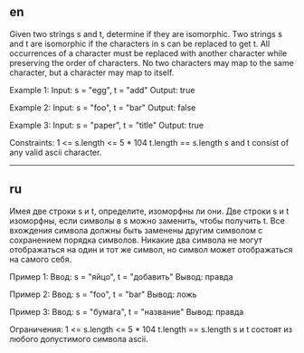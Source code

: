 ## en

Given two strings s and t, determine if they are isomorphic.
Two strings s and t are isomorphic if the characters in s can be replaced to get t.
All occurrences of a character must be replaced with another character while preserving the order of characters.
No two characters may map to the same character, but a character may map to itself.

Example 1:
Input: s = "egg", t = "add"
Output: true

Example 2:
Input: s = "foo", t = "bar"
Output: false

Example 3:
Input: s = "paper", t = "title"
Output: true

Constraints:
1 <= s.length <= 5 * 104
t.length == s.length
s and t consist of any valid ascii character.

---

## ru

Имея две строки s и t, определите, изоморфны ли они.
Две строки s и t изоморфны, если символы в s можно заменить, чтобы получить t.
Все вхождения символа должны быть заменены другим символом с сохранением порядка символов.
Никакие два символа не могут отображаться на один и тот же символ, но символ может отображаться на самого себя.

Пример 1:
Ввод: s = "яйцо", t = "добавить"
Вывод: правда

Пример 2:
Ввод: s = "foo", t = "bar"
Вывод: ложь

Пример 3:
Ввод: s = "бумага", t = "название"
Вывод: правда

Ограничения:
1 <= s.length <= 5 * 104
t.length == s.length
s и t состоят из любого допустимого символа ascii.
